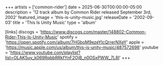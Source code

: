 +++
artists = ['common-rider']
date = 2025-06-30T00:00:00-05:00
description = '12 track album by Common Rider released September 3rd, 2002'
featured_image = 'this-is-unity-music.jpg'
releaseDate = '2002-09-03'
title = 'This Is Unity Music'
type = 'album'

[links]
  discogs = 'https://www.discogs.com/master/148802-Common-Rider-This-Is-Unity-Music'
  spotify = 'https://open.spotify.com/album/7HGboM9ezeYIcQrrerNXeY'
  apple = 'https://music.apple.com/us/album/this-is-unity-music/487572698'
  youtube = 'https://www.youtube.com/playlist?list=OLAK5uy_k069RqbbRRkfYnF2OjB_n0OSxPWW_7L8I'
+++
